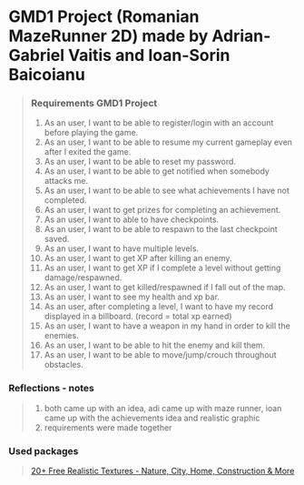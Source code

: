 ﻿
# GMD1 Project (Romanian MazeRunner 2D) made by Adrian-Gabriel Vaitis and Ioan-Sorin Baicoianu
> ### Requirements GMD1 Project
>   1.  As an user, I want to be able to register/login with an account before playing the game.
>   2.  As an user, I want to be able to resume my current gameplay even after I exited the game.
>   3. As an user, I want to be able to reset my password.
>   4. As an user, I want to be able to get notified when somebody attacks me.
>   5. As an user, I want to be able to see what achievements I have not completed.
>   6. As an user, I want to get prizes for completing an achievement.
>   7. As an user, I want to able to have checkpoints.
>   8. As an user, I want to be able to respawn to the last checkpoint saved.
>   9. As an user, I want to have multiple levels.
>   10. As an user, I want to get XP after killing an enemy.
>   11. As an user, I want to get XP if I complete a level without getting damage/respawned.
>   12. As an user, I want to get killed/respawned if I fall out of the map.
>   13. As an user, I want to see my health and xp bar.
>   14. As an user, after completing a level, I want to have my record displayed in a billboard. (record = total xp earned)
>   15. As an user, I want to have a weapon in my hand in order to kill the enemies.
>   16. As an user, I want to be able to hit the enemy and kill them.
>   17. As an user, I want to be able to move/jump/crouch throughout obstacles.

### Reflections - notes
> 1. both came up with an idea, adi came up with maze runner, ioan came up with the achievements idea and realistic graphic
> 2. requirements were made together 

### Used packages
> [20+ Free Realistic Textures - Nature, City, Home, Construction & More](https://assetstore.unity.com/packages/2d/textures-materials/20-free-realistic-textures-nature-city-home-construction-more-240323)